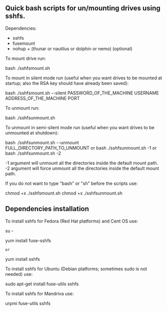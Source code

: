 Quick bash scripts for un/mounting drives using sshfs.
------------------------------------------------------

Dependencies:

*  sshfs
*  fusemount
*  nohup + (thunar or nautilus or dolphin or nemo) (optional)

To mount drive run:

  bash ./sshfsmount.sh

To mount in silent mode run (useful when you want drives to be mounted at startup; also the RSA key should have already been saved):

  bash ./sshfsmount.sh --silent PASSWORD_OF_THE_MACHINE USERNAME ADDRESS_OF_THE_MACHINE PORT

To unmount run:

  bash ./sshfsunmount.sh
  
To unmount in semi-silent mode run (useful when you want drives to be unmounted at shutdown):

  bash ./sshfsunmount.sh --unmount FULL_DIRECTORY_PATH_TO_UNMOUNT
    or
  bash ./sshfsunmount.sh -1
    or
  bash ./sshfsunmount.sh -2
  
  -1 argument will unmount all the directories inside the default mount path.
  -2 argument will force unmount all the directories inside the default mount path.
  
If you do not want to type "bash" or "sh" before the scripts use:

  chmod +x ./sshfsmount.sh
  chmod +x ./sshfsunmount.sh


Dependencies installation
-------------------------

To install sshfs for Fedora (Red Hat platforms) and Cent OS use:

  su -

  yum install fuse-sshfs

    or

  yum install sshfs


To install sshfs for Ubuntu (Debian platforms; sometimes sudo is not needed) use:

  sudo apt-get install fuse-utils sshfs

To install sshfs for Mandriva use:

  urpmi fuse-utils sshfs
